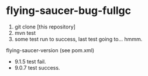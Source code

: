 # flying-saucer-bug-fullgc

1. git clone [this repository]
2. mvn test
3. some test run to success, last test going to... hmmm.

flying-saucer-version (see pom.xml)

* 9.1.5 test fail.
* 9.0.7 test success.

